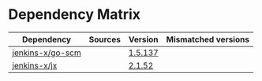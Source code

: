 # Dependency Matrix

Dependency | Sources | Version | Mismatched versions
---------- | ------- | ------- | -------------------
[jenkins-x/go-scm](https://github.com/jenkins-x/go-scm) |  | [1.5.137]() | 
[jenkins-x/jx](https://github.com/jenkins-x/jx) |  | [2.1.52](https://github.com/jenkins-x/jx/releases/tag/v2.1.52) | 

